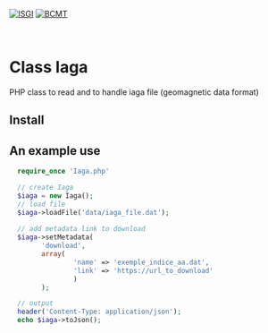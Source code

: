 
[![ISGI](https://www7.obs-mip.fr/wp-content-aeris/uploads/sites/4/2019/07/logo_ISGI_2-150x150.png)](http://isgi.unistra.fr/)
[![BCMT](https://www7.obs-mip.fr/wp-content-aeris/uploads/sites/4/2017/12/bcmt-e1562157506384.png)](http://www.bcmt.fr/)

&#x202F;
# Class Iaga 
PHP class to read and to handle iaga file (geomagnetic data format)


## Install

## An example use

```php
  require_once 'Iaga.php'

  // create Iaga
  $iaga = new Iaga();
  // load file
  $iaga->loadFile('data/iaga_file.dat');
  
  // add metadata link to download
  $iaga->setMetadata(
        'download', 
        array(
                'name' => 'exemple_indice_aa.dat',
                'link' => 'https://url_to_download'
                )
        );

  // output
  header('Content-Type: application/json');
  echo $iaga->toJson();
```


